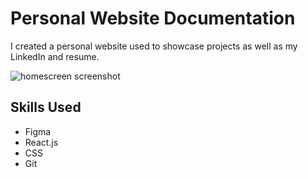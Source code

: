 # Personal Website Documentation

I created a personal website used to showcase projects as well as my LinkedIn and resume.

<div>
  <img alt="homescreen screenshot" src="./homescreen.png" />
</div>

## Skills Used
- Figma
- React.js
- CSS
- Git